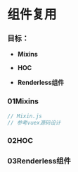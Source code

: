 # 组件复用

### 目标：

+ **Mixins**

+ **HOC**
+ **Renderless组件**



### 01Mixins
```js
// Mixin.js
// 参考vuex源码设计 
```





### 02HOC





### 03Renderless组件

